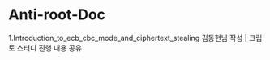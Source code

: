 # Anti-root-Doc

1.Introduction_to_ecb_cbc_mode_and_ciphertext_stealing
김동현님 작성 | 크립토 스터디 진행 내용 공유 
